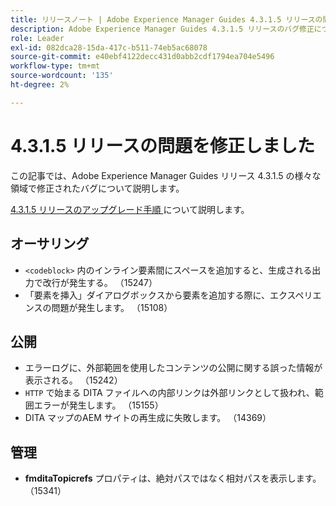 ```yaml
---
title: リリースノート | Adobe Experience Manager Guides 4.3.1.5 リリースの問題を修正しました
description: Adobe Experience Manager Guides 4.3.1.5 リリースのバグ修正について説明します
role: Leader
exl-id: 082dca28-15da-417c-b511-74eb5ac68078
source-git-commit: e40ebf4122decc431d0abb2cdf1794ea704e5496
workflow-type: tm+mt
source-wordcount: '135'
ht-degree: 2%

---
```


# 4.3.1.5 リリースの問題を修正しました


この記事では、Adobe Experience Manager Guides リリース 4.3.1.5 の様々な領域で修正されたバグについて説明します。



[4.3.1.5 リリースのアップグレード手順 ](../release-info/upgrade-instructions-4-3-1-5.md) について説明します。


## オーサリング

- `<codeblock>` 内のインライン要素間にスペースを追加すると、生成される出力で改行が発生する。 （15247）
- 「要素を挿入」ダイアログボックスから要素を追加する際に、エクスペリエンスの問題が発生します。 （15108）

## 公開

- エラーログに、外部範囲を使用したコンテンツの公開に関する誤った情報が表示される。 （15242）
- `HTTP` で始まる DITA ファイルへの内部リンクは外部リンクとして扱われ、範囲エラーが発生します。 （15155）
- DITA マップのAEM サイトの再生成に失敗します。 （14369）

## 管理

- **fmditaTopicrefs** プロパティは、絶対パスではなく相対パスを表示します。 （15341）
